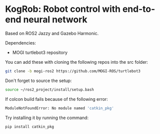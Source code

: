 # KogRob: Robot control with end-to-end neural network
 
Based on ROS2 Jazzy and Gazebo Harmonic.

Dependencies:

- MOGI turtlebot3 repository

You can add these with cloning the following repos into the src folder:

```bash
git clone -b mogi-ros2 https://github.com/MOGI-ROS/turtlebot3
```

Don't forget to source the setup:

```bash
source ~/ros2_project/install/setup.bash
```

If colcon build fails because of the following error:

```bash
ModuleNotFoundError: No module named 'catkin_pkg'
```

Try installing it by running the command:

```bash
pip install catkin_pkg
```
